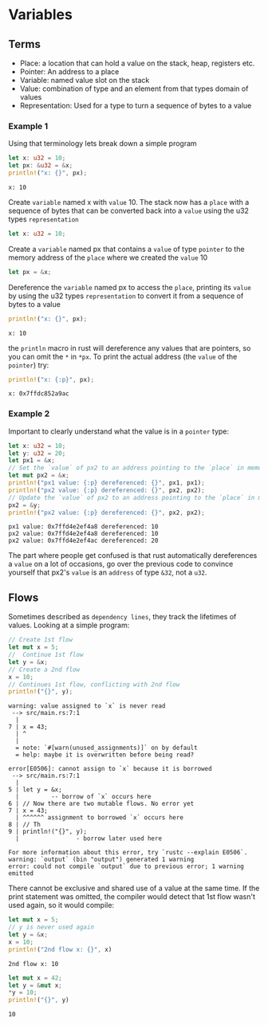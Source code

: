 # Variables
## Terms
- Place: a location that can hold a value on the stack, heap, registers etc.
- Pointer: An address to a place
- Variable: named value slot on the stack
- Value: combination of type and an element from that types domain of values
- Representation: Used for a type to turn a sequence of bytes to a value

### Example 1
Using that terminology lets break down a simple program
```rust
let x: u32 = 10;
let px: &u32 = &x;
println!("x: {}", px);
```
```output
x: 10
```
Create `variable` named x with `value` 10. The stack now has a `place` with a sequence of bytes that can be converted back into a `value` using the u32 types `representation`
```rust
let x: u32 = 10;
```
Create a `variable` named px that contains a `value` of type `pointer` to the memory address of the `place` where we created the `value` 10
```rust
let px = &x;
```
Dereference the `variable` named px to access the `place`, printing its `value` by using the u32 types `representation` to convert it from a sequence of bytes to a value
```rust
println!("x: {}", px);
```
```output
x: 10
```
the `println` macro in rust will dereference any values that are pointers, so you can omit the `*` in `*px`. To print the actual address (the `value` of the `pointer`) try:
```rust
println!("x: {:p}", px);
```
```output
x: 0x7ffdc852a9ac
```
### Example 2
Important to clearly understand what the value is in a `pointer` type:
```rust
let x: u32 = 10;
let y: u32 = 20;
let px1 = &x;
// Set the `value` of px2 to an address pointing to the `place` in memory containing the value 10
let mut px2 = &x;
println!("px1 value: {:p} dereferenced: {}", px1, px1);
println!("px2 value: {:p} dereferenced: {}", px2, px2);
// Update the `value` of px2 to an address pointing to the `place` in memory containing the value 20
px2 = &y;
println!("px2 value: {:p} dereferenced: {}", px2, px2);
```
```output
px1 value: 0x7ffd4e2ef4a8 dereferenced: 10
px2 value: 0x7ffd4e2ef4a8 dereferenced: 10
px2 value: 0x7ffd4e2ef4ac dereferenced: 20
```
The part where people get confused is that rust automatically dereferences a `value` on a lot of occasions, go over the previous code to convince yourself that px2's `value` is an `address` of type `&32`, not a `u32`.

## Flows
Sometimes described as `dependency lines`, they track the lifetimes of values.
Looking at a simple program:
```rust
// Create 1st flow
let mut x = 5;
//  Continue 1st flow
let y = &x;
// Create a 2nd flow
x = 10;
// Continues 1st flow, conflicting with 2nd flow
println!("{}", y);
```
```output
warning: value assigned to `x` is never read
 --> src/main.rs:7:1
  |
7 | x = 43;
  | ^
  |
  = note: `#[warn(unused_assignments)]` on by default
  = help: maybe it is overwritten before being read?

error[E0506]: cannot assign to `x` because it is borrowed
 --> src/main.rs:7:1
  |
5 | let y = &x;
  |         -- borrow of `x` occurs here
6 | // Now there are two mutable flows. No error yet
7 | x = 43;
  | ^^^^^^ assignment to borrowed `x` occurs here
8 | // Th
9 | println!("{}", y);
  |                - borrow later used here

For more information about this error, try `rustc --explain E0506`.
warning: `output` (bin "output") generated 1 warning
error: could not compile `output` due to previous error; 1 warning emitted
```
There cannot be exclusive and shared use of a value at the same time. If the print statement was omitted, the compiler would detect that 1st flow wasn't used again, so it would compile:

```rust
let mut x = 5;
// y is never used again
let y = &x;
x = 10;
println!("2nd flow x: {}", x)
```
```output
2nd flow x: 10
```

```rust
let mut x = 42;
let y = &mut x;
*y = 10;
println!("{}", y)
```
```output
10
```

